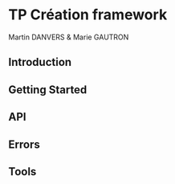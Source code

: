 # TP Création framework

Martin DANVERS & Marie GAUTRON

## Introduction

## Getting Started

## API

## Errors

## Tools
